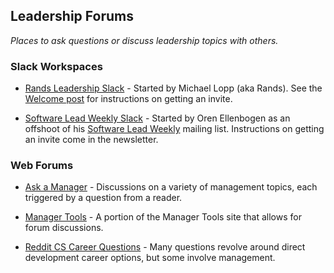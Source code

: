## Leadership Forums
*Places to ask questions or discuss leadership topics with others.*

### Slack Workspaces

- [Rands Leadership Slack](https://rands-leadership.slack.com/messages) - Started by Michael Lopp (aka Rands).  See the [Welcome post](http://randsinrepose.com/welcome-to-rands-leadership-slack/) for instructions on getting an invite.

- [Software Lead Weekly Slack](https://swlw.slack.com) - Started by Oren Ellenbogen as an offshoot of his [Software Lead Weekly](http://softwareleadweekly.com/) mailing list.  Instructions on getting an invite come in the newsletter.

### Web Forums

- [Ask a Manager](https://www.askamanager.org/) - Discussions on a variety of management topics, each triggered by a question from a reader.

- [Manager Tools](https://www.manager-tools.com/forums) - A portion of the Manager Tools site that allows for forum discussions.

- [Reddit CS Career Questions](https://www.reddit.com/r/cscareerquestions/) - Many questions revolve around direct development career options, but some involve management.
